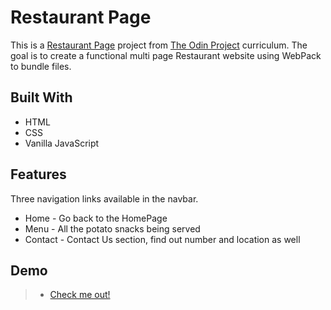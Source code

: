 # Restaurant Page
This is a [Restaurant Page](https://www.theodinproject.com/paths/full-stack-javascript/courses/javascript/lessons/restaurant-page) project from [The Odin Project](https://www.theodinproject.com) curriculum. The goal is to create a functional multi page Restaurant website using WebPack to bundle files.

## Built With
* HTML
* CSS
* Vanilla JavaScript

## Features
Three navigation links available in the navbar.
* Home - Go back to the HomePage
* Menu - All the potato snacks being served
* Contact - Contact Us section, find out number and location as well

## Demo
> - [Check me out!](https://denzelgranadoz.github.io/tic-tac-toe/)